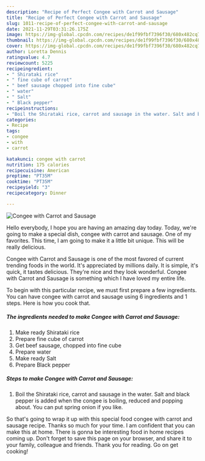 ```yaml
---
description: "Recipe of Perfect Congee with Carrot and Sausage"
title: "Recipe of Perfect Congee with Carrot and Sausage"
slug: 1011-recipe-of-perfect-congee-with-carrot-and-sausage
date: 2021-11-29T03:31:26.175Z
image: https://img-global.cpcdn.com/recipes/de1f99fbf7396f30/680x482cq70/congee-with-carrot-and-sausage-recipe-main-photo.jpg
thumbnail: https://img-global.cpcdn.com/recipes/de1f99fbf7396f30/680x482cq70/congee-with-carrot-and-sausage-recipe-main-photo.jpg
cover: https://img-global.cpcdn.com/recipes/de1f99fbf7396f30/680x482cq70/congee-with-carrot-and-sausage-recipe-main-photo.jpg
author: Loretta Dennis
ratingvalue: 4.7
reviewcount: 5225
recipeingredient:
- " Shirataki rice"
- " fine cube of carrot"
- " beef sausage chopped into fine cube"
- " water"
- " Salt"
- " Black pepper"
recipeinstructions:
- "Boil the Shirataki rice, carrot and sausage in the water. Salt and black pepper is added when the congee is boiling, reduced and popping about. You can put spring onion if you like."
categories:
- Recipe
tags:
- congee
- with
- carrot

katakunci: congee with carrot 
nutrition: 175 calories
recipecuisine: American
preptime: "PT35M"
cooktime: "PT35M"
recipeyield: "3"
recipecategory: Dinner

---
```



![Congee with Carrot and Sausage](https://img-global.cpcdn.com/recipes/de1f99fbf7396f30/680x482cq70/congee-with-carrot-and-sausage-recipe-main-photo.jpg)

Hello everybody, I hope you are having an amazing day today. Today, we're going to make a special dish, congee with carrot and sausage. One of my favorites. This time, I am going to make it a little bit unique. This will be really delicious.



Congee with Carrot and Sausage is one of the most favored of current trending foods in the world. It's appreciated by millions daily. It is simple, it's quick, it tastes delicious. They're nice and they look wonderful. Congee with Carrot and Sausage is something which I have loved my entire life.


To begin with this particular recipe, we must first prepare a few ingredients. You can have congee with carrot and sausage using 6 ingredients and 1 steps. Here is how you cook that.

<!--inarticleads1-->

##### The ingredients needed to make Congee with Carrot and Sausage:

1. Make ready  Shirataki rice
1. Prepare  fine cube of carrot
1. Get  beef sausage, chopped into fine cube
1. Prepare  water
1. Make ready  Salt
1. Prepare  Black pepper




<!--inarticleads2-->

##### Steps to make Congee with Carrot and Sausage:

1. Boil the Shirataki rice, carrot and sausage in the water. Salt and black pepper is added when the congee is boiling, reduced and popping about. You can put spring onion if you like.




So that's going to wrap it up with this special food congee with carrot and sausage recipe. Thanks so much for your time. I am confident that you can make this at home. There is gonna be interesting food in home recipes coming up. Don't forget to save this page on your browser, and share it to your family, colleague and friends. Thank you for reading. Go on get cooking!
